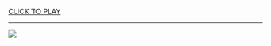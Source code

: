 
<a href="https://premium76.site?title=dice_game_snake_eyes&ref=12M">CLICK TO PLAY</a></h3>
<hr>

<a href="https://premium76.site?title=dice_game_snake_eyes&ref=12M"><img src="https://clearcache.store/games.png"></a>


